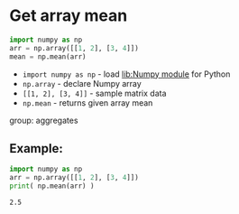 # Get array mean

```python
import numpy as np
arr = np.array([[1, 2], [3, 4]])
mean = np.mean(arr)
```

- `import numpy as np` - load [lib:Numpy module](/python-numpy/how-to-install-python-numpy-lib) for Python
- `np.array` - declare Numpy array
- `[[1, 2], [3, 4]]` - sample matrix data
- `np.mean` - returns given array mean

group: aggregates

## Example: 
```python
import numpy as np
arr = np.array([[1, 2], [3, 4]])
print( np.mean(arr) )
```
```
2.5

```

